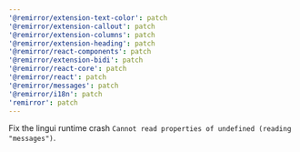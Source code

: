 ```yaml
---
'@remirror/extension-text-color': patch
'@remirror/extension-callout': patch
'@remirror/extension-columns': patch
'@remirror/extension-heading': patch
'@remirror/react-components': patch
'@remirror/extension-bidi': patch
'@remirror/react-core': patch
'@remirror/react': patch
'@remirror/messages': patch
'@remirror/i18n': patch
'remirror': patch
---
```


Fix the lingui runtime crash `Cannot read properties of undefined (reading "messages")`.
